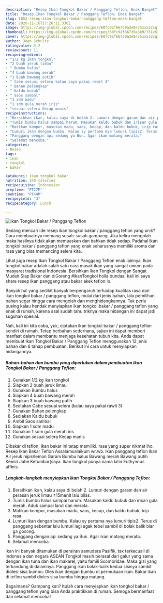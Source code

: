 ```yaml
---
description: "Resep Ikan Tongkol Bakar / Panggang Teflon, Enak Banget"
title: "Resep Ikan Tongkol Bakar / Panggang Teflon, Enak Banget"
slug: 1852-resep-ikan-tongkol-bakar-panggang-teflon-enak-banget
date: 2020-11-16T17:26:11.330Z
image: https://img-global.cpcdn.com/recipes/60fc92f66739a3e9/751x532cq70/ikan-tongkol-bakar-panggang-teflon-foto-resep-utama.jpg
thumbnail: https://img-global.cpcdn.com/recipes/60fc92f66739a3e9/751x532cq70/ikan-tongkol-bakar-panggang-teflon-foto-resep-utama.jpg
cover: https://img-global.cpcdn.com/recipes/60fc92f66739a3e9/751x532cq70/ikan-tongkol-bakar-panggang-teflon-foto-resep-utama.jpg
author: Jean Schultz
ratingvalue: 3.2
reviewcount: 11
recipeingredient:
- "1/2 kg ikan tongkol"
- "2 buah jeruk limau"
- " Bumbu halus"
- "4 buah bawang merah"
- "3 buah bawang putih"
- " Cabe sesuai selera kalau saya pakai rawit 3"
- " Bahan pelengkap"
- " Kaldu bubuk"
- " Saos sambal"
- "1 sdm madu"
- "1 sdm gula merah iris"
- "sesuai selera Kecap manis"
recipeinstructions:
- "Bersihkan ikan, kalau saya di belah 2. Lumuri dengan garam dan air perasan jeruk limau ±15menit lalu bilas."
- "Tumis bumbu halus sampai harum. Masukan kaldu bubuk dan irisan gula merah. Aduk sampai larut dan merata."
- "Matikan kompor, masukan madu, saos, kecap, dan kaldu bubuk, icip rasa."
- "Lumuri ikan dengan bumbu. Kalau sy pertama nya lumuri tipis2. Terus di panggang sebentar lalu lumuri lagi agak tebel sambil di bolak balik biar ga gosong."
- "Panggang dengan api sedang ya Bun. Agar ikan matang merata."
- "Selamat mencoba."
categories:
- Resep
tags:
- ikan
- tongkol
- bakar

katakunci: ikan tongkol bakar 
nutrition: 240 calories
recipecuisine: Indonesian
preptime: "PT27M"
cooktime: "PT44M"
recipeyield: "3"
recipecategory: Lunch

---
```



![Ikan Tongkol Bakar / Panggang Teflon](https://img-global.cpcdn.com/recipes/60fc92f66739a3e9/751x532cq70/ikan-tongkol-bakar-panggang-teflon-foto-resep-utama.jpg)

Sedang mencari ide resep ikan tongkol bakar / panggang teflon yang unik? Cara membuatnya memang susah-susah gampang. Jika keliru mengolah maka hasilnya tidak akan memuaskan dan bahkan tidak sedap. Padahal ikan tongkol bakar / panggang teflon yang enak seharusnya memiliki aroma dan rasa yang bisa memancing selera kita.

Lihat juga resep Ikan Tongkol Bakar / Panggang Teflon enak lainnya. Ikan tongkol bakar adalah salah satu cara masak ikan yang sangat umum pada masyarat tradisional Indonesia. Bersihkan Ikan Tongkol dengan Sangat Mudah Siap Bakar dan diGoreng #ikanTongkol holla bundaa. kali ini saya share resep ikan panggang atau bakar akek teflon lo.

Banyak hal yang sedikit banyak berpengaruh terhadap kualitas rasa dari ikan tongkol bakar / panggang teflon, mulai dari jenis bahan, lalu pemilihan bahan segar hingga cara mengolah dan menghidangkannya. Tak perlu pusing kalau hendak menyiapkan ikan tongkol bakar / panggang teflon yang enak di rumah, karena asal sudah tahu triknya maka hidangan ini dapat jadi suguhan spesial.


Nah, kali ini kita coba, yuk, ciptakan ikan tongkol bakar / panggang teflon sendiri di rumah. Tetap berbahan sederhana, sajian ini dapat memberi manfaat dalam membantu menjaga kesehatan tubuh kita. Anda dapat membuat Ikan Tongkol Bakar / Panggang Teflon menggunakan 12 jenis bahan dan 6 tahap pembuatan. Berikut ini cara untuk menyiapkan hidangannya.

<!--inarticleads1-->

##### Bahan-bahan dan bumbu yang diperlukan dalam pembuatan Ikan Tongkol Bakar / Panggang Teflon:

1. Gunakan 1/2 kg ikan tongkol
1. Siapkan 2 buah jeruk limau
1. Gunakan  Bumbu halus
1. Siapkan 4 buah bawang merah
1. Siapkan 3 buah bawang putih
1. Sediakan  Cabe sesuai selera (kalau saya pakai rawit 3)
1. Gunakan  Bahan pelengkap
1. Sediakan  Kaldu bubuk
1. Ambil  Saos sambal
1. Siapkan 1 sdm madu
1. Gunakan 1 sdm gula merah iris
1. Gunakan sesuai selera Kecap manis


Dibakar di teflon, ikan bakar ini tetap memiliki. rasa yang super nikmat lho. Resep Ikan Bakar Teflon Assalamualaikum wr.wb. Ikan panggang teflon Ikan Air jeruk nipis/lemon Garam Bumbu halus Bawang merah Bawang putih Kemiri Jahe Ketumbar(saya. Ikan tongkol punya nama latin Euthynnus affinis. 

<!--inarticleads2-->

##### Langkah-langkah menyiapkan Ikan Tongkol Bakar / Panggang Teflon:

1. Bersihkan ikan, kalau saya di belah 2. Lumuri dengan garam dan air perasan jeruk limau ±15menit lalu bilas.
1. Tumis bumbu halus sampai harum. Masukan kaldu bubuk dan irisan gula merah. Aduk sampai larut dan merata.
1. Matikan kompor, masukan madu, saos, kecap, dan kaldu bubuk, icip rasa.
1. Lumuri ikan dengan bumbu. Kalau sy pertama nya lumuri tipis2. Terus di panggang sebentar lalu lumuri lagi agak tebel sambil di bolak balik biar ga gosong.
1. Panggang dengan api sedang ya Bun. Agar ikan matang merata.
1. Selamat mencoba.


Ikan ini banyak ditemukan di perairan samudera Pasifik, tak terkecuali di Indonesia dan negara ASEAN Tongkol masih berasal dari galur yang sama dengan ikan tuna dan ikan makarel, yaitu famili Scombridae. Maka gizi yang terkandung di dalamnya. Panggang ikan bolak-balik kedua sisinya sambil diolesi sisa bumbu. Oles ikan dengan bumbu di permukaan ikan. Bakar ikan di teflon sambil dioles sisa bumbu hingga matang. 

Bagaimana? Gampang kan? Itulah cara menyiapkan ikan tongkol bakar / panggang teflon yang bisa Anda praktikkan di rumah. Semoga bermanfaat dan selamat mencoba!
